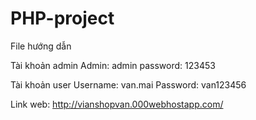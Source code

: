 # PHP-project
File hướng dẫn

Tài khoản admin
Admin: admin
password: 123453

Tài khoản user
Username: van.mai
Password: van123456

Link web: http://vianshopvan.000webhostapp.com/
